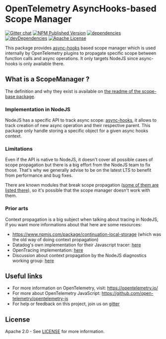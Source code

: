 # OpenTelemetry AsyncHooks-based Scope Manager
[![Gitter chat][gitter-image]][gitter-url]
[![NPM Published Version][npm-img]][npm-url]
[![dependencies][dependencies-image]][dependencies-url]
[![devDependencies][devDependencies-image]][devDependencies-url]
[![Apache License][license-image]][license-image]

This package provides [async-hooks][async-hooks-doc] based scope manager which is used internally by OpenTelemetry plugins to propagate specific scope between function calls and async operations. It only targets NodeJS since async-hooks is only available there.

## What is a ScopeManager ?

The definition and why they exist is available on [the readme of the scope-base package][def-scope-manager].

### Implementation in NodeJS

NodeJS has a specific API to track async scope: [async-hooks][async-hooks-doc], it allows to track creation of new async operation and their respective parent.
This package only handle storing a specific object for a given async hooks context.

### Limitations

Even if the API is native to NodeJS, it doesn't cover all possible cases of scope propagation but there is a big effort from the NodeJS team to fix those. That's why we generally advise to be on the latest LTS to benefit from performance and bug fixes.

There are known modules that break scope propagation ([some of them are listed there][pkgs-that-break-ah]), so it's possible that the scope manager doesn't work with them.

### Prior arts

Context propagation is a big subject when talking about tracing in NodeJS, if you want more informations about that here are some resources:
- https://www.npmjs.com/package/continuation-local-storage (which was the old way of doing context propagation)
- Datadog's own implementation for their Javascript tracer: [here][dd-js-tracer-scope]
- OpenTracing implementation: [here][opentracing-scope]
- Discussion about context propagation by the NodeJS diagnostics working group: [here][diag-team-scope-discussion]


## Useful links
- For more information on OpenTelemetry, visit: <https://opentelemetry.io/>
- For more about OpenTelemetry JavaScript: <https://github.com/open-telemetry/opentelemetry-js>
- For help or feedback on this project, join us on [gitter][gitter-url]

## License

Apache 2.0 - See [LICENSE][license-url] for more information.

[gitter-image]: https://badges.gitter.im/open-telemetry/opentelemetry-js.svg
[gitter-url]: https://gitter.im/open-telemetry/opentelemetry-node?utm_source=badge&utm_medium=badge&utm_campaign=pr-badge&utm_content=badge
[license-url]: https://github.com/open-telemetry/opentelemetry-js/blob/master/LICENSE
[license-image]: https://img.shields.io/badge/license-Apache_2.0-green.svg?style=flat
[dependencies-image]: https://david-dm.org/open-telemetry/opentelemetry-js/status.svg?path=packages/opentelemetry-scope-async-hooks
[dependencies-url]: https://david-dm.org/open-telemetry/opentelemetry-js?path=packages%2Fopentelemetry-scope-async-hooks
[devDependencies-image]: https://david-dm.org/open-telemetry/opentelemetry-js/dev-status.svg?path=packages/opentelemetry-scope-async-hooks
[devDependencies-url]: https://david-dm.org/open-telemetry/opentelemetry-js?path=packages%2Fopentelemetry-scope-async-hooks&type=dev
[async-hooks-doc]: http://nodejs.org/dist/latest/docs/api/async_hooks.html
[def-scope-manager]: https://github.com/open-telemetry/opentelemetry-js/blob/master/packages/opentelemetry-scope-base/README.md
[dd-js-tracer-scope]: https://github.com/DataDog/dd-trace-js/tree/master/packages/dd-trace/src/scope
[opentracing-scope]: https://github.com/opentracing/opentracing-javascript/pull/113
[diag-team-scope-discussion]: https://github.com/nodejs/diagnostics/issues/300
[pkgs-that-break-ah]: https://github.com/nodejs/diagnostics/blob/master/tracing/AsyncHooks/problematic-modules.md
[npm-url]: https://www.npmjs.com/package/@opentelemetry/scope-async-hooks
[npm-img]: https://badge.fury.io/js/%40opentelemetry%2Fscope-async-hooks.svg
